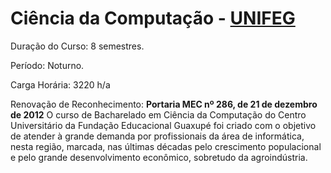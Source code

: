 # Ciência da Computação - [UNIFEG](https://www.unifeg.edu.br/webacademico/site/index.jsp?acesso)

<p>
  Duração do Curso: 8 semestres.
<p>
  Período: Noturno.
<p>
  Carga Horária: 3220 h/a
  
Renovação de Reconhecimento: **Portaria MEC nº 286, de 21 de dezembro de 2012** O curso de Bacharelado em Ciência da Computação do Centro Universitário da Fundação Educacional Guaxupé foi criado com o objetivo de atender à grande demanda por profissionais da área de informática, nesta região, marcada, nas últimas décadas pelo crescimento populacional e pelo grande desenvolvimento econômico, sobretudo da agroindústria. 
